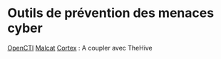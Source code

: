 # Outils de prévention des menaces cyber

[OpenCTI](https://github.com/OpenCTI-Platform/opencti)
[Malcat](https://malcat.fr/)
[Cortex](https://github.com/TheHive-Project/Cortex/?tab=readme-ov-file) : A coupler avec TheHive
